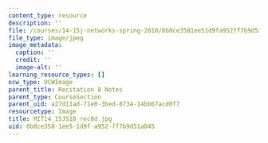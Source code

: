 ```yaml
---
content_type: resource
description: ''
file: /courses/14-15j-networks-spring-2018/8b8ce3581ee51d9fa952ff7b9d51a045_MIT14_15JS18_rec8d.jpg
file_type: image/jpeg
image_metadata:
  caption: ''
  credit: ''
  image-alt: ''
learning_resource_types: []
ocw_type: OCWImage
parent_title: Recitation 8 Notes
parent_type: CourseSection
parent_uid: a27d11ad-71e0-3bed-8734-14bb67acd0f7
resourcetype: Image
title: MIT14_15JS18_rec8d.jpg
uid: 8b8ce358-1ee5-1d9f-a952-ff7b9d51a045
---
```


